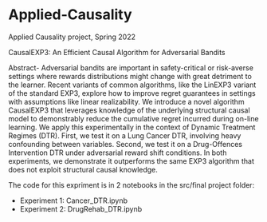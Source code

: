 # Applied-Causality
Applied Causality project, Spring 2022

CausalEXP3: An Efficient Causal Algorithm for Adversarial Bandits

Abstract-
Adversarial bandits are important in safety-critical or risk-averse settings where rewards distributions might change with great detriment to the learner. Recent variants of common algorithms, like the LinEXP3 variant of the standard EXP3, explore how to improve regret guarantees in settings with assumptions like linear realizability. We introduce a novel algorithm CausalEXP3 that leverages knowledge of the underlying structural causal model to demonstrably reduce the cumulative regret incurred during on-line learning. We apply this experimentally in the context of Dynamic Treatment Regimes (DTR). First, we test it on a Lung Cancer DTR, involving heavy confounding between variables. Second, we test it on a Drug-Offences Intervention DTR under adversarial reward shift conditions. In both experiments, we demonstrate it outperforms the same EXP3 algorithm that does not exploit structural causal knowledge. 

The code for this expriment is in 2 notebooks in the src/final project folder:

- Experiment 1: Cancer_DTR.ipynb
- Experiment 2: DrugRehab_DTR.ipynb
